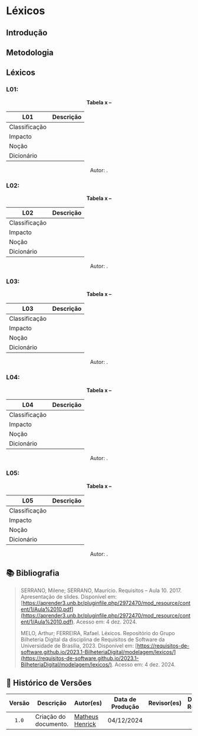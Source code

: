 # Léxicos

## Introdução



## Metodologia



## Léxicos

### L01:



<div align="center">
    <p><strong>Tabela x – </strong></p>
</div>

<center>

| **L01** | **Descrição** |
| ------- | ------------- |
| Classificação |  |
| Impacto |  |
| Noção |  |
| Dicionário |  |

</center>

<div align="center">
    <p>Autor: <a href=""></a>.</p>
</div>



### L02:



<div align="center">
    <p><strong>Tabela x – </strong></p>
</div>

<center>

| **L02** | **Descrição** |
| ------- | ------------- |
| Classificação |  |
| Impacto |  |
| Noção |  |
| Dicionário |  |

</center>

<div align="center">
    <p>Autor: <a href=""></a>.</p>
</div>


### L03:



<div align="center">
    <p><strong>Tabela x – </strong></p>
</div>

<center>

| **L03** | **Descrição** |
| ------- | ------------- |
| Classificação |  |
| Impacto |  |
| Noção |  |
| Dicionário |  |

</center>

<div align="center">
    <p>Autor: <a href=""></a>.</p>
</div>


### L04:



<div align="center">
    <p><strong>Tabela x – </strong></p>
</div>

<center>

| **L04** | **Descrição** |
| ------- | ------------- |
| Classificação |  |
| Impacto |  |
| Noção |  |
| Dicionário |  |

</center>

<div align="center">
    <p>Autor: <a href=""></a>.</p>
</div>


### L05: 



<div align="center">
    <p><strong>Tabela x – </strong></p>
</div>

<center>

| **L05** | **Descrição** |
| ------- | ------------- |
| Classificação |  |
| Impacto |  |
| Noção |  |
| Dicionário |  |

</center>

<div align="center">
    <p>Autor: <a href=""></a>.</p>
</div>



## 📚 Bibliografia

> SERRANO, Milene; SERRANO, Maurício. Requisitos – Aula 10. 2017. Apresentação de slides. Disponível em: [https://aprender3.unb.br/pluginfile.php/2972470/mod_resource/content/1/Aula%2010.pdf](https://aprender3.unb.br/pluginfile.php/2972470/mod_resource/content/1/Aula%2010.pdf). Acesso em: 4 dez. 2024.
>
> MELO, Arthur; FERREIRA, Rafael. Léxicos. Repositório do Grupo Bilheteria Digital da disciplina de Requisitos de Software da Universidade de Brasília, 2023. Disponível em: [https://requisitos-de-software.github.io/2023.1-BilheteriaDigital/modelagem/lexicos/](https://requisitos-de-software.github.io/2023.1-BilheteriaDigital/modelagem/lexicos/). Acesso em: 4 dez. 2024.


## 📑 Histórico de Versões

| Versão | Descrição | Autor(es) | Data de Produção | Revisor(es) | Data de Revisão | 
| :----: | --------- | --------- | :--------------: | ----------- | :-------------: |
| `1.0`  | Criação do documento. | [Matheus Henrick](https://github.com/MatheusHenrickSantos) | 04/12/2024 |  |  |